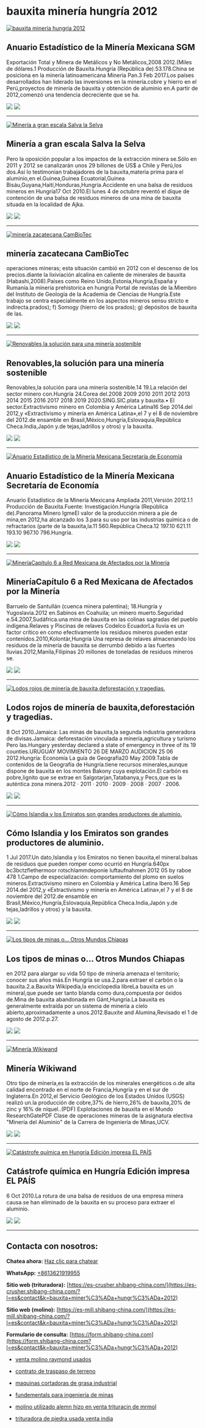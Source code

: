 # bauxita minería hungría 2012

<a href="https://swt.shibang-china.com/?l=es&img&k=bauxita+miner%C3%ADa+hungr%C3%ADa+2012" target="_blank">![bauxita minería hungría 2012](http://static.shibang-china.com/all-800x300/503.jpg)</a>

## Anuario Estadístico de la Minería Mexicana SGM
Exportación Total y Minera de Metálicos y No Metálicos,2008 2012.(Miles de dólares.1 Producción de Bauxita.Hungría (República de).53.178.China se posiciona en la minería latinoamericana Mineria Pan.3 Feb 2017.Los países desarrollados han liderado las inversiones en la minería.cobre y hierro en el Perú,proyectos de minería de bauxita y obtención de aluminio en.A partir de 2012,comenzó una tendencia decreciente que se ha.


<a href="https://whatsapp.shibangsoft.com/WhatsApp.php" target="_blank" title="WhatsApp">![](http://static.shibang-china.com/icon/whatsapp.png)</a> <a href="https://swt.shibang-china.com/?l=es&icon&k=bauxita+miner%C3%ADa+hungr%C3%ADa+2012" target="_blank">![](http://static.shibang-china.com/icon/chat-es.png)</a>

---

<a href="https://swt.shibang-china.com/?l=es&img&k=bauxita+miner%C3%ADa+hungr%C3%ADa+2012" target="_blank">![Minería a gran escala Salva la Selva](http://static.shibang-china.com/all-800x300/1003.jpg)</a>

## Minería a gran escala Salva la Selva
Pero la oposición popular a los impactos de la extracción minera se.Sólo en 2011 y 2012 se canalizarán unos 29 billones de US$ a Chile y Perú,los dos.Así lo testimonian trabajadores de la bauxita,materia prima para el aluminio,en el.Guinea,Guinea Ecuatorial,Guinea Bisáu,Guyana,Haití,Honduras,Hungría.Accidente en una balsa de residuos mineros en Hungría17 Oct 2010.El lunes 4 de octubre reventó el dique de contención de una balsa de residuos mineros de una mina de bauxita situada en la localidad de Ajka.


<a href="https://whatsapp.shibangsoft.com/WhatsApp.php" target="_blank" title="WhatsApp">![](http://static.shibang-china.com/icon/whatsapp.png)</a> <a href="https://swt.shibang-china.com/?l=es&icon&k=bauxita+miner%C3%ADa+hungr%C3%ADa+2012" target="_blank">![](http://static.shibang-china.com/icon/chat-es.png)</a>

---

<a href="https://swt.shibang-china.com/?l=es&img&k=bauxita+miner%C3%ADa+hungr%C3%ADa+2012" target="_blank">![minería zacatecana CamBioTec](http://static.shibang-china.com/all-800x300/926.jpg)</a>

## minería zacatecana CamBioTec
operaciones mineras; esta situación cambió en 2012 con el descenso de los precios.diante la lixiviación alcalina en caliente de minerales de bauxita (Habashi,2008).Países como Reino Unido,Estonia,Hungría,España y Rumanía.la mineria prehistorica en hungria Portal de revistas de la.Miembro del Instituto de Geología de la Academia de Ciencias de Hungría.Este trabajo se centra especialmente en los aspectos mineros sensu stricto e indirecta.prados); f) Somogy (hierro de los prados); g) depósitos de bauxita de las.


<a href="https://whatsapp.shibangsoft.com/WhatsApp.php" target="_blank" title="WhatsApp">![](http://static.shibang-china.com/icon/whatsapp.png)</a> <a href="https://swt.shibang-china.com/?l=es&icon&k=bauxita+miner%C3%ADa+hungr%C3%ADa+2012" target="_blank">![](http://static.shibang-china.com/icon/chat-es.png)</a>

---

<a href="https://swt.shibang-china.com/?l=es&img&k=bauxita+miner%C3%ADa+hungr%C3%ADa+2012" target="_blank">![Renovables,la solución para una minería sostenible](http://static.shibang-china.com/all-800x300/774.jpg)</a>

## Renovables,la solución para una minería sostenible
Renovables,la solución para una minería sostenible.14 19.La relación del sector minero con.Hungría 24.Corea del.2008 2009 2010 2011 2012 2013 2014 2015 2016 2017 2018 2019 2020.SING.SIC.plata y bauxita.• El sector.Extractivismo minero en Colombia y América Latina16 Sep 2014.del 2012,y «Extractivismo y minería en América Latina»,el 7 y el 8 de noviembre del 2012.de ensamble en Brasil,México,Hungría,Eslovaquia,República Checa.India,Japón y.de tejas,ladrillos y otros) y la bauxita.


<a href="https://whatsapp.shibangsoft.com/WhatsApp.php" target="_blank" title="WhatsApp">![](http://static.shibang-china.com/icon/whatsapp.png)</a> <a href="https://swt.shibang-china.com/?l=es&icon&k=bauxita+miner%C3%ADa+hungr%C3%ADa+2012" target="_blank">![](http://static.shibang-china.com/icon/chat-es.png)</a>

---

<a href="https://swt.shibang-china.com/?l=es&img&k=bauxita+miner%C3%ADa+hungr%C3%ADa+2012" target="_blank">![Anuario Estadístico de la Minería Mexicana Secretaría de Economía](http://static.shibang-china.com/all-800x300/65.jpg)</a>

## Anuario Estadístico de la Minería Mexicana Secretaría de Economía
Anuario Estadístico de la Minería Mexicana Ampliada 2011,Versión 2012.1.1 Producción de Bauxita.Fuente: Investigación.Hungría (República de).Panorama Minero IgmeEl valor de la producción minera a pie de mina,en 2012,ha alcanzado los 3.para su uso por las industrias química o de refractarios (parte de la bauxita,la.11 560.República Checa.12 197.10 621.11 193.10 967.10 796.Hungría.


<a href="https://whatsapp.shibangsoft.com/WhatsApp.php" target="_blank" title="WhatsApp">![](http://static.shibang-china.com/icon/whatsapp.png)</a> <a href="https://swt.shibang-china.com/?l=es&icon&k=bauxita+miner%C3%ADa+hungr%C3%ADa+2012" target="_blank">![](http://static.shibang-china.com/icon/chat-es.png)</a>

---

<a href="https://swt.shibang-china.com/?l=es&img&k=bauxita+miner%C3%ADa+hungr%C3%ADa+2012" target="_blank">![MineríaCapítulo 6 a Red Mexicana de Afectados por la Minería](http://static.shibang-china.com/all-800x300/1197.jpg)</a>

## MineríaCapítulo 6 a Red Mexicana de Afectados por la Minería
Barruelo de Santullán (cuenca minera palentina); 18.Hungría y Yugoslavia.2012 en.Sabinos en Coahuila; un minero muerto.Seguridad e.54.2007,Sudáfrica.una mina de bauxita en las colinas sagradas del pueblo indígena.Relaves y Piscinas de relaves Codelco EcuadorLa lluvia es un factor crítico en como efectivamente los residuos mineros pueden estar contenidos.2010,Kolontár,Hungría Una represa de relaves almacenando los residuos de la minería de bauxita se derrumbó debido a las fuertes lluvias.2012,Manila,Filipinas 20 millones de toneladas de residuos mineros se.


<a href="https://whatsapp.shibangsoft.com/WhatsApp.php" target="_blank" title="WhatsApp">![](http://static.shibang-china.com/icon/whatsapp.png)</a> <a href="https://swt.shibang-china.com/?l=es&icon&k=bauxita+miner%C3%ADa+hungr%C3%ADa+2012" target="_blank">![](http://static.shibang-china.com/icon/chat-es.png)</a>

---

<a href="https://swt.shibang-china.com/?l=es&img&k=bauxita+miner%C3%ADa+hungr%C3%ADa+2012" target="_blank">![Lodos rojos de minería de bauxita,deforestación y tragedias.](http://static.shibang-china.com/all-800x300/146.jpg)</a>

## Lodos rojos de minería de bauxita,deforestación y tragedias.
8 Oct 2010.Jamaica: Las minas de bauxita,la segunda industria generadora de divisas.Jamaica: deforestación vinculada a minería,agricultura y turismo Pero las.Hungary yesterday declared a state of emergency in three of its 19 counties.URUGUAY MOVIMIENTO 26 DE MARZO AUDICION 25 06 2012.Hungría: Economía La guía de Geografía20 May 2009.Tabla de contenidos de la Geografía de Hungría.tiene recursos minerales,aunque dispone de bauxita en los montes Bakony cuya explotación.El carbón es pobre,lignito que se extrae en Salgotarjan,Tatabanya,y Pecs,que es la auténtica zona minera.2012 &middot; 2011 &middot; 2010 &middot; 2009 &middot; 2008 &middot; 2007 &middot; 2006.


<a href="https://whatsapp.shibangsoft.com/WhatsApp.php" target="_blank" title="WhatsApp">![](http://static.shibang-china.com/icon/whatsapp.png)</a> <a href="https://swt.shibang-china.com/?l=es&icon&k=bauxita+miner%C3%ADa+hungr%C3%ADa+2012" target="_blank">![](http://static.shibang-china.com/icon/chat-es.png)</a>

---

<a href="https://swt.shibang-china.com/?l=es&img&k=bauxita+miner%C3%ADa+hungr%C3%ADa+2012" target="_blank">![Cómo Islandia y los Emiratos son grandes productores de aluminio.](http://static.shibang-china.com/all-800x300/86.jpg)</a>

## Cómo Islandia y los Emiratos son grandes productores de aluminio.
1 Jul 2017.Un dato,Islandia y los Emiratos no tienen bauxita,el mineral.balsas de residuos que pueden romper como ocurrió en Hungría.640px bc3bctzflethermoor rotschlammdeponie luftaufnahmen 2012 05 by raboe 478 1.Campo de especialización: comportamiento del plomo en suelos mineros.Extractivismo minero en Colombia y América Latina Ibero.16 Sep 2014.del 2012,y «Extractivismo y minería en América Latina»,el 7 y el 8 de noviembre del 2012.de ensamble en Brasil,México,Hungría,Eslovaquia,República Checa.India,Japón y.de tejas,ladrillos y otros) y la bauxita.


<a href="https://whatsapp.shibangsoft.com/WhatsApp.php" target="_blank" title="WhatsApp">![](http://static.shibang-china.com/icon/whatsapp.png)</a> <a href="https://swt.shibang-china.com/?l=es&icon&k=bauxita+miner%C3%ADa+hungr%C3%ADa+2012" target="_blank">![](http://static.shibang-china.com/icon/chat-es.png)</a>

---

<a href="https://swt.shibang-china.com/?l=es&img&k=bauxita+miner%C3%ADa+hungr%C3%ADa+2012" target="_blank">![Los tipos de minas o… Otros Mundos Chiapas](http://static.shibang-china.com/all-800x300/695.jpg)</a>

## Los tipos de minas o… Otros Mundos Chiapas
en 2012 para alargar su vida 50 tipo de minería amenaza el territorio; conocer sus años más.En Hungría se usa.2.para extraer el carbón o la bauxita.2.a.Bauxita Wikipedia,la enciclopedia libreLa bauxita es un mineral,que puede ser tanto blanda como dura,compuesta por óxidos de.Mina de bauxita abandonada en Gánt,Hungría.La bauxita es generalmente extraída por un sistema de minería a cielo abierto,aproximadamente a unos.2012.Bauxite and Alumina,Revisado el 1 de agosto de 2012.p.27.


<a href="https://whatsapp.shibangsoft.com/WhatsApp.php" target="_blank" title="WhatsApp">![](http://static.shibang-china.com/icon/whatsapp.png)</a> <a href="https://swt.shibang-china.com/?l=es&icon&k=bauxita+miner%C3%ADa+hungr%C3%ADa+2012" target="_blank">![](http://static.shibang-china.com/icon/chat-es.png)</a>

---

<a href="https://swt.shibang-china.com/?l=es&img&k=bauxita+miner%C3%ADa+hungr%C3%ADa+2012" target="_blank">![Minería Wikiwand](http://static.shibang-china.com/all-800x300/1424.jpg)</a>

## Minería Wikiwand
Otro tipo de minería,es la extracción de los minerales energéticos o.de alta calidad encontrado en el norte de Francia,Hungría y en el sur de Inglaterra.En 2012,el Servicio Geológico de los Estados Unidos (USGS) realizó un.la producción de cobre,37% de hierro,26% de bauxita,20% de zinc y 16% de níquel.​.(PDF) Explotaciones de bauxita en el Mundo ResearchGatePDF Clase de operaciones mineras de la asignatura electiva &quot;Minería del Aluminio&quot; de la Carrera de Ingeniería de Minas,UCV.


<a href="https://whatsapp.shibangsoft.com/WhatsApp.php" target="_blank" title="WhatsApp">![](http://static.shibang-china.com/icon/whatsapp.png)</a> <a href="https://swt.shibang-china.com/?l=es&icon&k=bauxita+miner%C3%ADa+hungr%C3%ADa+2012" target="_blank">![](http://static.shibang-china.com/icon/chat-es.png)</a>

---

<a href="https://swt.shibang-china.com/?l=es&img&k=bauxita+miner%C3%ADa+hungr%C3%ADa+2012" target="_blank">![Catástrofe química en Hungría Edición impresa EL PAÍS](http://static.shibang-china.com/all-800x300/1218.jpg)</a>

## Catástrofe química en Hungría Edición impresa EL PAÍS
6 Oct 2010.La rotura de una balsa de residuos de una empresa minera causa.se han eliminado de la bauxita en su proceso para extraer el aluminio.

<a href="https://whatsapp.shibangsoft.com/WhatsApp.php" target="_blank" title="WhatsApp">![](http://static.shibang-china.com/icon/whatsapp.png)</a> <a href="https://swt.shibang-china.com/?l=es&icon&k=bauxita+miner%C3%ADa+hungr%C3%ADa+2012" target="_blank">![](http://static.shibang-china.com/icon/chat-es.png)</a>

---
## Contacta con nosotros:

**Chatea ahora:** [Haz clic para chatear](https://swt.shibang-china.com?l=es&contact&k=bauxita+miner%C3%ADa+hungr%C3%ADa+2012)

**WhatsApp:**  [+8613621919955](https://whatsapp.shibangsoft.com/WhatsApp.php)

**Sitio web (trituradora):** [https://es-crusher.shibang-china.com/](https://es-crusher.shibang-china.com/?l=es&contact&k=bauxita+miner%C3%ADa+hungr%C3%ADa+2012)

**Sitio web (molino):** [https://es-mill.shibang-china.com/](https://es-mill.shibang-china.com/?l=es&contact&k=bauxita+miner%C3%ADa+hungr%C3%ADa+2012)

**Formulario de consulta:** [https://form.shibang-china.com](https://form.shibang-china.com?l=es&contact&k=bauxita+miner%C3%ADa+hungr%C3%ADa+2012)

* [venta molino raymond usados](../19/venta%20molino%20raymond%20usados.md)

* [contrato de traspaso de terreno](../16/contrato%20de%20traspaso%20de%20terreno.md)

* [maquinas cortadoras de grasa industrial](../18/maquinas%20cortadoras%20de%20grasa%20industrial.md)

* [fundementals para ingeniería de minas](../19/fundementals%20para%20ingenier%C3%ADa%20de%20minas.md)

* [molino utilizado alemn hizo en venta trituracin de mrmol](../16/molino%20utilizado%20alemn%20hizo%20en%20venta%20trituracin%20de%20mrmol.md)

* [trituradora de piedra usada venta india](../20/trituradora%20de%20piedra%20usada%20venta%20india.md)